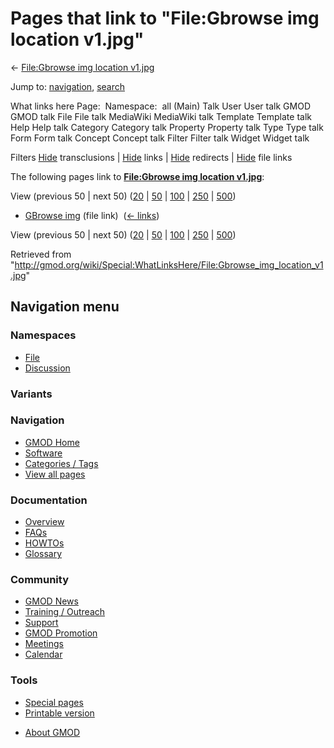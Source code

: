 <div id="mw-page-base" class="noprint">

</div>

<div id="mw-head-base" class="noprint">

</div>

<div id="content" class="mw-body" role="main">

<span id="top"></span>

<div id="mw-js-message" style="display:none;">

</div>



# <span dir="auto">Pages that link to "File:Gbrowse img location v1.jpg"</span>

<div id="bodyContent">

<div id="contentSub">

← [File:Gbrowse img location
v1.jpg](/wiki/File:Gbrowse_img_location_v1.jpg "File:Gbrowse img location v1.jpg")

</div>

<div id="jump-to-nav" class="mw-jump">

Jump to: [navigation](#mw-navigation), [search](#p-search)

</div>

<div id="mw-content-text">

What links here Page:  Namespace:  all (Main) Talk User User talk GMOD
GMOD talk File File talk MediaWiki MediaWiki talk Template Template talk
Help Help talk Category Category talk Property Property talk Type Type
talk Form Form talk Concept Concept talk Filter Filter talk Widget
Widget talk

Filters
[Hide](/mediawiki/index.php?title=Special:WhatLinksHere/File:Gbrowse_img_location_v1.jpg&hidetrans=1 "Special:WhatLinksHere/File:Gbrowse img location v1.jpg")
transclusions \|
[Hide](/mediawiki/index.php?title=Special:WhatLinksHere/File:Gbrowse_img_location_v1.jpg&hidelinks=1 "Special:WhatLinksHere/File:Gbrowse img location v1.jpg")
links \|
[Hide](/mediawiki/index.php?title=Special:WhatLinksHere/File:Gbrowse_img_location_v1.jpg&hideredirs=1 "Special:WhatLinksHere/File:Gbrowse img location v1.jpg")
redirects \|
[Hide](/mediawiki/index.php?title=Special:WhatLinksHere/File:Gbrowse_img_location_v1.jpg&hideimages=1 "Special:WhatLinksHere/File:Gbrowse img location v1.jpg")
file links

The following pages link to **[File:Gbrowse img location
v1.jpg](/wiki/File:Gbrowse_img_location_v1.jpg "File:Gbrowse img location v1.jpg")**:

View (previous 50 \| next 50)
([20](/mediawiki/index.php?title=Special:WhatLinksHere/File:Gbrowse_img_location_v1.jpg&limit=20 "Special:WhatLinksHere/File:Gbrowse img location v1.jpg")
\|
[50](/mediawiki/index.php?title=Special:WhatLinksHere/File:Gbrowse_img_location_v1.jpg&limit=50 "Special:WhatLinksHere/File:Gbrowse img location v1.jpg")
\|
[100](/mediawiki/index.php?title=Special:WhatLinksHere/File:Gbrowse_img_location_v1.jpg&limit=100 "Special:WhatLinksHere/File:Gbrowse img location v1.jpg")
\|
[250](/mediawiki/index.php?title=Special:WhatLinksHere/File:Gbrowse_img_location_v1.jpg&limit=250 "Special:WhatLinksHere/File:Gbrowse img location v1.jpg")
\|
[500](/mediawiki/index.php?title=Special:WhatLinksHere/File:Gbrowse_img_location_v1.jpg&limit=500 "Special:WhatLinksHere/File:Gbrowse img location v1.jpg"))

- [GBrowse img](/wiki/GBrowse_img "GBrowse img") (file link) ‎
  <span class="mw-whatlinkshere-tools">([←
  links](/mediawiki/index.php?title=Special:WhatLinksHere&target=GBrowse+img "Special:WhatLinksHere"))</span>

View (previous 50 \| next 50)
([20](/mediawiki/index.php?title=Special:WhatLinksHere/File:Gbrowse_img_location_v1.jpg&limit=20 "Special:WhatLinksHere/File:Gbrowse img location v1.jpg")
\|
[50](/mediawiki/index.php?title=Special:WhatLinksHere/File:Gbrowse_img_location_v1.jpg&limit=50 "Special:WhatLinksHere/File:Gbrowse img location v1.jpg")
\|
[100](/mediawiki/index.php?title=Special:WhatLinksHere/File:Gbrowse_img_location_v1.jpg&limit=100 "Special:WhatLinksHere/File:Gbrowse img location v1.jpg")
\|
[250](/mediawiki/index.php?title=Special:WhatLinksHere/File:Gbrowse_img_location_v1.jpg&limit=250 "Special:WhatLinksHere/File:Gbrowse img location v1.jpg")
\|
[500](/mediawiki/index.php?title=Special:WhatLinksHere/File:Gbrowse_img_location_v1.jpg&limit=500 "Special:WhatLinksHere/File:Gbrowse img location v1.jpg"))

</div>

<div class="printfooter">

Retrieved from
"<http://gmod.org/wiki/Special:WhatLinksHere/File:Gbrowse_img_location_v1.jpg>"

</div>

<div id="catlinks" class="catlinks catlinks-allhidden">

</div>

<div class="visualClear">

</div>

</div>

</div>

<div id="mw-navigation">

## Navigation menu

<div id="mw-head">



<div id="left-navigation">

<div id="p-namespaces" class="vectorTabs" role="navigation"
aria-labelledby="p-namespaces-label">

### Namespaces

- <span id="ca-nstab-image"><a href="/wiki/File:Gbrowse_img_location_v1.jpg" accesskey="c"
  title="View the file page [c]">File</a></span>
- <span id="ca-talk"><a
  href="/mediawiki/index.php?title=File_talk:Gbrowse_img_location_v1.jpg&amp;action=edit&amp;redlink=1"
  accesskey="t"
  title="Discussion about the content page [t]">Discussion</a></span>

</div>

<div id="p-variants" class="vectorMenu emptyPortlet" role="navigation"
aria-labelledby="p-variants-label">

### 

### Variants[](#)

<div class="menu">

</div>

</div>

</div>





</div>

</div>

</div>

<div id="mw-panel">

<div id="p-logo" role="banner">

<a href="/wiki/Main_Page"
style="background-image: url(http://gmod.org/images/GMOD-cogs.png);"
title="Visit the main page"></a>

</div>

<div id="p-Navigation" class="portal" role="navigation"
aria-labelledby="p-Navigation-label">

### Navigation

<div class="body">

- <span id="n-GMOD-Home">[GMOD Home](/wiki/Main_Page)</span>
- <span id="n-Software">[Software](/wiki/GMOD_Components)</span>
- <span id="n-Categories-.2F-Tags">[Categories /
  Tags](/wiki/Categories)</span>
- <span id="n-View-all-pages">[View all
  pages](/wiki/Special:AllPages)</span>

</div>

</div>

<div id="p-Documentation" class="portal" role="navigation"
aria-labelledby="p-Documentation-label">

### Documentation

<div class="body">

- <span id="n-Overview">[Overview](/wiki/Overview)</span>
- <span id="n-FAQs">[FAQs](/wiki/Category:FAQ)</span>
- <span id="n-HOWTOs">[HOWTOs](/wiki/Category:HOWTO)</span>
- <span id="n-Glossary">[Glossary](/wiki/Glossary)</span>

</div>

</div>

<div id="p-Community" class="portal" role="navigation"
aria-labelledby="p-Community-label">

### Community

<div class="body">

- <span id="n-GMOD-News">[GMOD News](/wiki/GMOD_News)</span>
- <span id="n-Training-.2F-Outreach">[Training /
  Outreach](/wiki/Training_and_Outreach)</span>
- <span id="n-Support">[Support](/wiki/Support)</span>
- <span id="n-GMOD-Promotion">[GMOD
  Promotion](/wiki/GMOD_Promotion)</span>
- <span id="n-Meetings">[Meetings](/wiki/Meetings)</span>
- <span id="n-Calendar">[Calendar](/wiki/Calendar)</span>

</div>

</div>

<div id="p-tb" class="portal" role="navigation"
aria-labelledby="p-tb-label">

### Tools

<div class="body">

- <span id="t-specialpages"><a href="/wiki/Special:SpecialPages" accesskey="q"
  title="A list of all special pages [q]">Special pages</a></span>
- <span id="t-print"><a
  href="/mediawiki/index.php?title=Special:WhatLinksHere/File:Gbrowse_img_location_v1.jpg&amp;printable=yes"
  rel="alternate" accesskey="p"
  title="Printable version of this page [p]">Printable version</a></span>

</div>

</div>

</div>

</div>

<div id="footer" role="contentinfo">

- <span id="footer-places-about">[About
  GMOD](/wiki/GMOD:About "GMOD:About")</span>

<!-- -->






</div>
